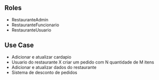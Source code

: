 ## Roles
- RestauranteAdmin
- RestauranteFuncionario
- RestauranteUsuario




## Use Case
- Adicionar e atualizar cardapio
- Usuario do restaurante X criar um pedido com N quantidade de M itens
- Adicionar e atualizar dados do restaurante
- Sistema de desconto de pedidos
